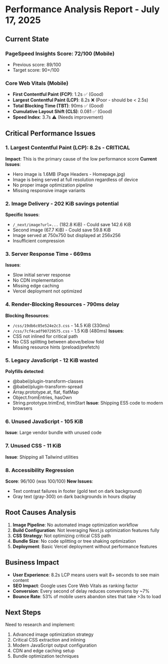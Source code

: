 # Performance Analysis Report - July 17, 2025

## Current State

### PageSpeed Insights Score: 72/100 (Mobile)
- Previous score: 89/100
- Target score: 90+/100

### Core Web Vitals (Mobile)
- **First Contentful Paint (FCP)**: 1.2s ✅ (Good)
- **Largest Contentful Paint (LCP)**: 8.2s ❌ (Poor - should be < 2.5s)
- **Total Blocking Time (TBT)**: 90ms ✅ (Good)
- **Cumulative Layout Shift (CLS)**: 0.081 ✅ (Good)
- **Speed Index**: 3.7s ⚠️ (Needs improvement)

## Critical Performance Issues

### 1. Largest Contentful Paint (LCP): 8.2s - CRITICAL
**Impact**: This is the primary cause of the low performance score
**Current Issues**:
- Hero image is 1.6MB (Page Headers - Homepage.jpg)
- Image is being served at full resolution regardless of device
- No proper image optimization pipeline
- Missing responsive image variants

### 2. Image Delivery - 202 KiB savings potential
**Specific Issues**:
- `/_next/image?url=...` (182.8 KiB) - Could save 142.6 KiB
- Second image (67.7 KiB) - Could save 59.8 KiB
- Image served at 750x750 but displayed at 256x256
- Insufficient compression

### 3. Server Response Time - 669ms
**Issues**:
- Slow initial server response
- No CDN implementation
- Missing edge caching
- Vercel deployment not optimized

### 4. Render-Blocking Resources - 790ms delay
**Blocking Resources**:
- `/css/19db6c05e524e2c3.css` - 14.5 KiB (330ms)
- `/css/7cf4cadf90729575.css` - 1.5 KiB (480ms)
**Issues**:
- CSS not inlined for critical path
- No CSS splitting between above/below fold
- Missing resource hints (preload/prefetch)

### 5. Legacy JavaScript - 12 KiB wasted
**Polyfills detected**:
- @babel/plugin-transform-classes
- @babel/plugin-transform-spread
- Array.prototype.at, flat, flatMap
- Object.fromEntries, hasOwn
- String.prototype.trimEnd, trimStart
**Issue**: Shipping ES5 code to modern browsers

### 6. Unused JavaScript - 105 KiB
**Issue**: Large vendor bundle with unused code

### 7. Unused CSS - 11 KiB
**Issue**: Shipping all Tailwind utilities

### 8. Accessibility Regression
**Score**: 96/100 (was 100/100)
**New Issues**:
- Text contrast failures in footer (gold text on dark background)
- Gray text (gray-300) on dark backgrounds in hours display

## Root Causes Analysis

1. **Image Pipeline**: No automated image optimization workflow
2. **Build Configuration**: Not leveraging Next.js optimization features fully
3. **CSS Strategy**: Not optimizing critical CSS path
4. **Bundle Size**: No code splitting or tree shaking optimization
5. **Deployment**: Basic Vercel deployment without performance features

## Business Impact

- **User Experience**: 8.2s LCP means users wait 8+ seconds to see main content
- **SEO Impact**: Google uses Core Web Vitals as ranking factor
- **Conversion**: Every second of delay reduces conversions by ~7%
- **Bounce Rate**: 53% of mobile users abandon sites that take >3s to load

## Next Steps

Need to research and implement:
1. Advanced image optimization strategy
2. Critical CSS extraction and inlining
3. Modern JavaScript output configuration
4. CDN and edge caching setup
5. Bundle optimization techniques
